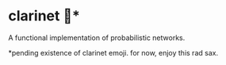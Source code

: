 # clarinet 🎷*
A functional implementation of probabilistic networks.

*pending existence of clarinet emoji. for now, enjoy this rad sax.
